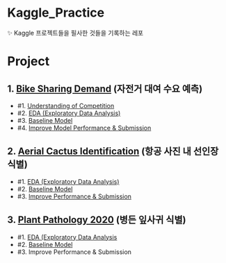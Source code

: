 # Kaggle_Practice
✨ Kaggle 프로젝트들을 필사한 것들을 기록하는 레포

# Project

## 1. [Bike Sharing Demand](https://www.kaggle.com/competitions/bike-sharing-demand) (자전거 대여 수요 예측)
- #1. [Understanding of Competition](https://github.com/scottXchoo/Kaggle_Practice/blob/main/Bike%20Sharing%20Demand/%231.%20Understanding%20of%20Competition.ipynb)
- #2. [EDA (Exploratory Data Analysis)](https://github.com/scottXchoo/Kaggle_Practice/blob/main/Bike%20Sharing%20Demand/%232.%20EDA%20(Exploratory%20Data%20Analysis).ipynb)
- #3. [Baseline Model](https://github.com/scottXchoo/Kaggle_Practice/blob/main/Bike%20Sharing%20Demand/%233.%20Baseline%20Model.ipynb)
- #4. [Improve Model Performance & Submission](https://github.com/scottXchoo/Kaggle_Practice/blob/main/Bike%20Sharing%20Demand/%234.%20Improve%20Model%20Performance%20%26%20Submission.ipynb)

## 2. [Aerial Cactus Identification](https://www.kaggle.com/competitions/aerial-cactus-identification) (항공 사진 내 선인장 식별)
- #1. [EDA (Exploratory Data Analysis)](https://github.com/scottXchoo/Kaggle_Practice/blob/main/Aerial%20Cactus%20Identification/%231.%20EDA%20(Exploratory%20Data%20Analysis).ipynb)
- #2. [Baseline Model](https://github.com/scottXchoo/Kaggle_Practice/blob/main/Aerial%20Cactus%20Identification/%232.%20Baseline%20Model.ipynb)
- #3. [Improve Performance & Submission](https://github.com/scottXchoo/Kaggle_Practice/blob/main/Aerial%20Cactus%20Identification/%233.%20Improve%20Performance%20%26%20Submission.ipynb)

## 3. [Plant Pathology 2020](https://www.kaggle.com/competitions/plant-pathology-2020-fgvc7) (병든 잎사귀 식별)
- #1. [EDA (Exploratory Data Analysis](https://github.com/scottXchoo/Kaggle_Practice/blob/main/Plant%20Pathology%202020/%231.%20EDA%20(Exploratory%20Data%20Analysis).ipynb)
- #2. [Baseline Model](https://github.com/scottXchoo/Kaggle_Practice/blob/main/Plant%20Pathology%202020/%232.%20Baseline%20Model.ipynb)
- #3. Improve Performance & Submission
